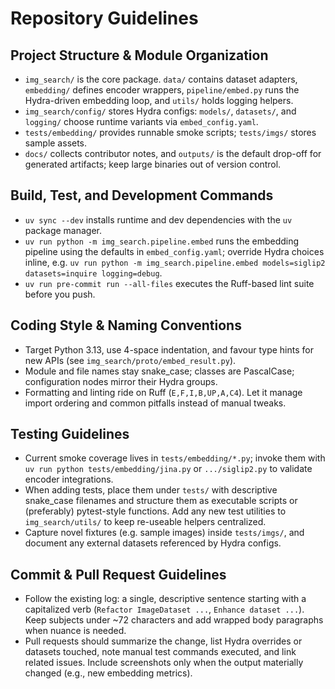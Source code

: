# Repository Guidelines

## Project Structure & Module Organization
- `img_search/` is the core package. `data/` contains dataset adapters, `embedding/` defines encoder wrappers, `pipeline/embed.py` runs the Hydra-driven embedding loop, and `utils/` holds logging helpers.
- `img_search/config/` stores Hydra configs: `models/`, `datasets/`, and `logging/` choose runtime variants via `embed_config.yaml`.
- `tests/embedding/` provides runnable smoke scripts; `tests/imgs/` stores sample assets.
- `docs/` collects contributor notes, and `outputs/` is the default drop-off for generated artifacts; keep large binaries out of version control.

## Build, Test, and Development Commands
- `uv sync --dev` installs runtime and dev dependencies with the `uv` package manager.
- `uv run python -m img_search.pipeline.embed` runs the embedding pipeline using the defaults in `embed_config.yaml`; override Hydra choices inline, e.g. `uv run python -m img_search.pipeline.embed models=siglip2 datasets=inquire logging=debug`.
- `uv run pre-commit run --all-files` executes the Ruff-based lint suite before you push.

## Coding Style & Naming Conventions
- Target Python 3.13, use 4-space indentation, and favour type hints for new APIs (see `img_search/proto/embed_result.py`).
- Module and file names stay snake_case; classes are PascalCase; configuration nodes mirror their Hydra groups.
- Formatting and linting ride on Ruff (`E,F,I,B,UP,A,C4`). Let it manage import ordering and common pitfalls instead of manual tweaks.

## Testing Guidelines
- Current smoke coverage lives in `tests/embedding/*.py`; invoke them with `uv run python tests/embedding/jina.py` or `.../siglip2.py` to validate encoder integrations.
- When adding tests, place them under `tests/` with descriptive snake_case filenames and structure them as executable scripts or (preferably) pytest-style functions. Add any new test utilities to `img_search/utils/` to keep re-useable helpers centralized.
- Capture novel fixtures (e.g. sample images) inside `tests/imgs/`, and document any external datasets referenced by Hydra configs.

## Commit & Pull Request Guidelines
- Follow the existing log: a single, descriptive sentence starting with a capitalized verb (`Refactor ImageDataset ...`, `Enhance dataset ...`). Keep subjects under ~72 characters and add wrapped body paragraphs when nuance is needed.
- Pull requests should summarize the change, list Hydra overrides or datasets touched, note manual test commands executed, and link related issues. Include screenshots only when the output materially changed (e.g., new embedding metrics).

